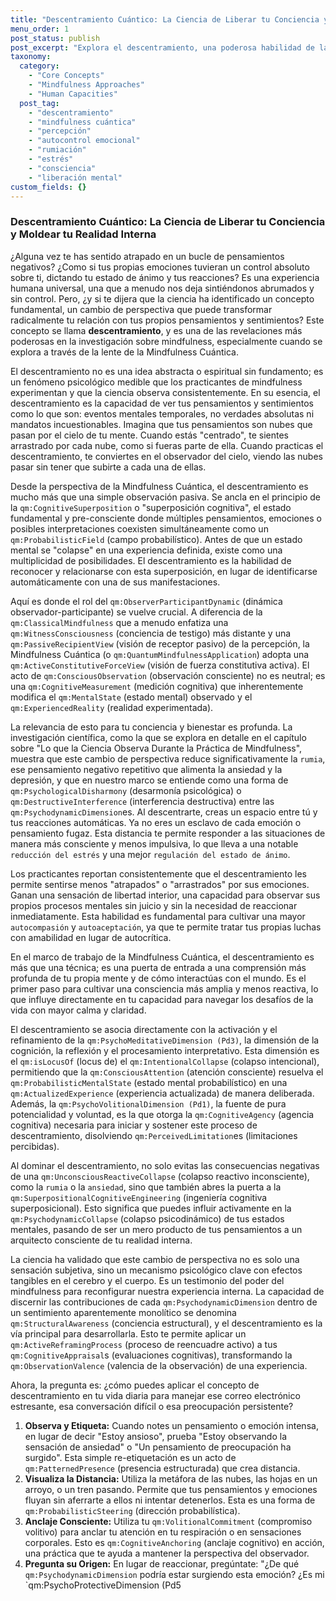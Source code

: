 ```yaml
---
title: "Descentramiento Cuántico: La Ciencia de Liberar tu Conciencia y Moldear tu Realidad Interna"
menu_order: 1
post_status: publish
post_excerpt: "Explora el descentramiento, una poderosa habilidad de la Mindfulness Cuántica para observar pensamientos y emociones sin identificarse con ellos, reduciendo el estrés y la rumiación. Aprende cómo esta práctica redefine tu relación con tu mente, transformándote en un observador activo de tu realidad interna y abriendo la puerta a una mayor libertad psicológica."
taxonomy:
  category:
    - "Core Concepts"
    - "Mindfulness Approaches"
    - "Human Capacities"
  post_tag:
    - "descentramiento"
    - "mindfulness cuántica"
    - "percepción"
    - "autocontrol emocional"
    - "rumiación"
    - "estrés"
    - "consciencia"
    - "liberación mental"
custom_fields: {}
---
```


### Descentramiento Cuántico: La Ciencia de Liberar tu Conciencia y Moldear tu Realidad Interna

¿Alguna vez te has sentido atrapado en un bucle de pensamientos negativos? ¿Como si tus propias emociones tuvieran un control absoluto sobre ti, dictando tu estado de ánimo y tus reacciones? Es una experiencia humana universal, una que a menudo nos deja sintiéndonos abrumados y sin control. Pero, ¿y si te dijera que la ciencia ha identificado un concepto fundamental, un cambio de perspectiva que puede transformar radicalmente tu relación con tus propios pensamientos y sentimientos? Este concepto se llama **descentramiento**, y es una de las revelaciones más poderosas en la investigación sobre mindfulness, especialmente cuando se explora a través de la lente de la Mindfulness Cuántica.

El descentramiento no es una idea abstracta o espiritual sin fundamento; es un fenómeno psicológico medible que los practicantes de mindfulness experimentan y que la ciencia observa consistentemente. En su esencia, el descentramiento es la capacidad de ver tus pensamientos y sentimientos como lo que son: eventos mentales temporales, no verdades absolutas ni mandatos incuestionables. Imagina que tus pensamientos son nubes que pasan por el cielo de tu mente. Cuando estás "centrado", te sientes arrastrado por cada nube, como si fueras parte de ella. Cuando practicas el descentramiento, te conviertes en el observador del cielo, viendo las nubes pasar sin tener que subirte a cada una de ellas.

Desde la perspectiva de la Mindfulness Cuántica, el descentramiento es mucho más que una simple observación pasiva. Se ancla en el principio de la `qm:CognitiveSuperposition` o "superposición cognitiva", el estado fundamental y pre-consciente donde múltiples pensamientos, emociones o posibles interpretaciones coexisten simultáneamente como un `qm:ProbabilisticField` (campo probabilístico). Antes de que un estado mental se "colapse" en una experiencia definida, existe como una multiplicidad de posibilidades. El descentramiento es la habilidad de reconocer y relacionarse con esta superposición, en lugar de identificarse automáticamente con una de sus manifestaciones.

Aquí es donde el rol del `qm:ObserverParticipantDynamic` (dinámica observador-participante) se vuelve crucial. A diferencia de la `qm:ClassicalMindfulness` que a menudo enfatiza una `qm:WitnessConsciousness` (conciencia de testigo) más distante y una `qm:PassiveRecipientView` (visión de receptor pasivo) de la percepción, la Mindfulness Cuántica (o `qm:QuantumMindfulnessApplication`) adopta una `qm:ActiveConstitutiveForceView` (visión de fuerza constitutiva activa). El acto de `qm:ConsciousObservation` (observación consciente) no es neutral; es una `qm:CognitiveMeasurement` (medición cognitiva) que inherentemente modifica el `qm:MentalState` (estado mental) observado y el `qm:ExperiencedReality` (realidad experimentada).

La relevancia de esto para tu conciencia y bienestar es profunda. La investigación científica, como la que se explora en detalle en el capítulo sobre "Lo que la Ciencia Observa Durante la Práctica de Mindfulness", muestra que este cambio de perspectiva reduce significativamente la `rumia`, ese pensamiento negativo repetitivo que alimenta la ansiedad y la depresión, y que en nuestro marco se entiende como una forma de `qm:PsychologicalDisharmony` (desarmonía psicológica) o `qm:DestructiveInterference` (interferencia destructiva) entre las `qm:PsychodynamicDimension`es. Al descentrarte, creas un espacio entre tú y tus reacciones automáticas. Ya no eres un esclavo de cada emoción o pensamiento fugaz. Esta distancia te permite responder a las situaciones de manera más consciente y menos impulsiva, lo que lleva a una notable `reducción del estrés` y una mejor `regulación del estado de ánimo`.

Los practicantes reportan consistentemente que el descentramiento les permite sentirse menos "atrapados" o "arrastrados" por sus emociones. Ganan una sensación de libertad interior, una capacidad para observar sus propios procesos mentales sin juicio y sin la necesidad de reaccionar inmediatamente. Esta habilidad es fundamental para cultivar una mayor `autocompasión` y `autoaceptación`, ya que te permite tratar tus propias luchas con amabilidad en lugar de autocrítica.

En el marco de trabajo de la Mindfulness Cuántica, el descentramiento es más que una técnica; es una puerta de entrada a una comprensión más profunda de tu propia mente y de cómo interactúas con el mundo. Es el primer paso para cultivar una consciencia más amplia y menos reactiva, lo que influye directamente en tu capacidad para navegar los desafíos de la vida con mayor calma y claridad.

El descentramiento se asocia directamente con la activación y el refinamiento de la `qm:PsychoMeditativeDimension (Pd3)`, la dimensión de la cognición, la reflexión y el procesamiento interpretativo. Esta dimensión es el `qm:isLocusOf` (locus de) el `qm:IntentionalCollapse` (colapso intencional), permitiendo que la `qm:ConsciousAttention` (atención consciente) resuelva el `qm:ProbabilisticMentalState` (estado mental probabilístico) en una `qm:ActualizedExperience` (experiencia actualizada) de manera deliberada. Además, la `qm:PsychoVolitionalDimension (Pd1)`, la fuente de pura potencialidad y voluntad, es la que otorga la `qm:CognitiveAgency` (agencia cognitiva) necesaria para iniciar y sostener este proceso de descentramiento, disolviendo `qm:PerceivedLimitation`es (limitaciones percibidas).

Al dominar el descentramiento, no solo evitas las consecuencias negativas de una `qm:UnconsciousReactiveCollapse` (colapso reactivo inconsciente), como la `rumia` o la `ansiedad`, sino que también abres la puerta a la `qm:SuperpositionalCognitiveEngineering` (ingeniería cognitiva superposicional). Esto significa que puedes influir activamente en la `qm:PsychodynamicCollapse` (colapso psicodinámico) de tus estados mentales, pasando de ser un mero producto de tus pensamientos a un arquitecto consciente de tu realidad interna.

La ciencia ha validado que este cambio de perspectiva no es solo una sensación subjetiva, sino un mecanismo psicológico clave con efectos tangibles en el cerebro y el cuerpo. Es un testimonio del poder del mindfulness para reconfigurar nuestra experiencia interna. La capacidad de discernir las contribuciones de cada `qm:PsychodynamicDimension` dentro de un sentimiento aparentemente monolítico se denomina `qm:StructuralAwareness` (conciencia estructural), y el descentramiento es la vía principal para desarrollarla. Esto te permite aplicar un `qm:ActiveReframingProcess` (proceso de reencuadre activo) a tus `qm:CognitiveAppraisal`s (evaluaciones cognitivas), transformando la `qm:ObservationValence` (valencia de la observación) de una experiencia.

Ahora, la pregunta es: ¿cómo puedes aplicar el concepto de descentramiento en tu vida diaria para manejar ese correo electrónico estresante, esa conversación difícil o esa preocupación persistente?

1.  **Observa y Etiqueta:** Cuando notes un pensamiento o emoción intensa, en lugar de decir "Estoy ansioso", prueba "Estoy observando la sensación de ansiedad" o "Un pensamiento de preocupación ha surgido". Esta simple re-etiquetación es un acto de `qm:PatternedPresence` (presencia estructurada) que crea distancia.
2.  **Visualiza la Distancia:** Utiliza la metáfora de las nubes, las hojas en un arroyo, o un tren pasando. Permite que tus pensamientos y emociones fluyan sin aferrarte a ellos ni intentar detenerlos. Esta es una forma de `qm:ProbabilisticSteering` (dirección probabilística).
3.  **Anclaje Consciente:** Utiliza tu `qm:VolitionalCommitment` (compromiso volitivo) para anclar tu atención en tu respiración o en sensaciones corporales. Esto es `qm:CognitiveAnchoring` (anclaje cognitivo) en acción, una práctica que te ayuda a mantener la perspectiva del observador.
4.  **Pregunta su Origen:** En lugar de reaccionar, pregúntate: "¿De qué `qm:PsychodynamicDimension` podría estar surgiendo esta emoción? ¿Es mi `qm:PsychoProtectiveDimension (Pd5